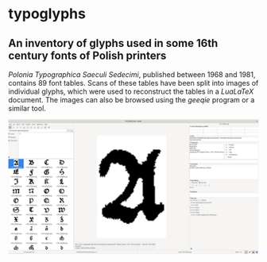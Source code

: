 # typoglyphs
## An inventory of glyphs used in some 16th century fonts of Polish printers

*Polonia Typographica Saeculi Sedecimi*, published between 1968 and
1981, contains 89 font tables. Scans of these tables have been split
into images of individual glyphs, which were used to reconstruct the
tables in a *LuaLaTeX* document. The images can also be browsed using
the *geeqie* program or a similar tool.

![Qeegie screenshot](geeqie/geeqie.png?raw=true "Qeegie screenshot")
